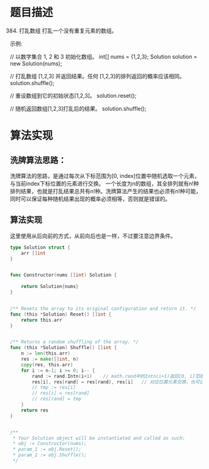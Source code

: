 # 题目描述

384. 打乱数组
打乱一个没有重复元素的数组。

示例:

// 以数字集合 1, 2 和 3 初始化数组。
int[] nums = {1,2,3};
Solution solution = new Solution(nums);

// 打乱数组 [1,2,3] 并返回结果。任何 [1,2,3]的排列返回的概率应该相同。
solution.shuffle();

// 重设数组到它的初始状态[1,2,3]。
solution.reset();

// 随机返回数组[1,2,3]打乱后的结果。
solution.shuffle();

# 算法实现

## 洗牌算法思路：

洗牌算法的思路，是通过每次从下标范围为[0, index]位置中随机选取一个元素，与当前index下标位置的元素进行交换。
一个长度为n的数组，其全排列就有n!种排列结果，也就是打乱结果总共有n!种。洗牌算法产生的结果也必须有n!种可能，同时可以保证每种随机结果出现的概率必须相等，否则就是错误的。

## 算法实现

这里使用从后向前的方式，从前向后也是一样，不过要注意边界条件。

```go
type Solution struct {
    arr []int
}


func Constructor(nums []int) Solution {
    
    return Solution{nums}
}


/** Resets the array to its original configuration and return it. */
func (this *Solution) Reset() []int {
    return this.arr
}


/** Returns a random shuffling of the array. */
func (this *Solution) Shuffle() []int {
    n := len(this.arr)
    res := make([]int, n)
    copy(res, this.arr)
    for i := n-1; i >= 0; i-- {
        rand := rand.Intn(i+1)    // math.rand中的Intn(i+1)返回[0, i]范围的整数，每次数组在下标index为[0, i]范围内随机找一个下标对应的元素与当前位置i处的元素进行交换
        res[i], res[rand] = res[rand], res[i]   // 对应位置元素交换，也可以使用如下代码
        // tmp := res[i]
        // res[i] = res[rand]
        // res[rand] = tmp
    } 
    return res
}


/**
 * Your Solution object will be instantiated and called as such:
 * obj := Constructor(nums);
 * param_1 := obj.Reset();
 * param_2 := obj.Shuffle();
 */
```